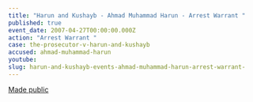 ```yaml
---
title: "Harun and Kushayb - Ahmad Muhammad Harun - Arrest Warrant "
published: true
event_date: 2007-04-27T00:00:00.000Z
action: "Arrest Warrant "
case: the-prosecutor-v-harun-and-kushayb
accused: ahmad-muhammad-harun
youtube:
slug: harun-and-kushayb-events-ahmad-muhammad-harun-arrest-warrant-
---
```


[Made public](http://www.icc-cpi.int/iccdocs/doc/doc279813.pdf)

